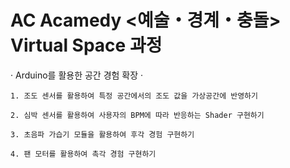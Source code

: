 # AC Acamedy <예술・경계・충돌> Virtual Space 과정


  · Arduino를 활용한 공간 경험 확장 ·

    1. 조도 센서를 활용하여 특정 공간에서의 조도 값을 가상공간에 반영하기

    2. 심박 센서를 활용하여 사용자의 BPM에 따라 반응하는 Shader 구현하기
  
    3. 초음파 가습기 모듈을 활용하여 후각 경험 구현하기 
  
    4. 팬 모터를 활용하여 촉각 경험 구현하기
